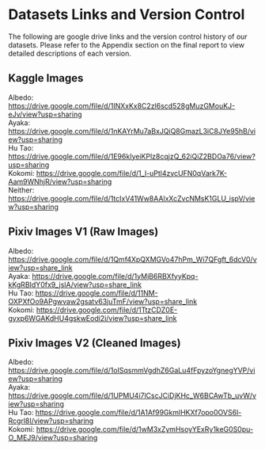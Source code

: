 
# **Datasets Links and Version Control**

The following are google drive links and the version control history of our datasets. Please refer to the Appendix section on the final report to view detailed descriptions of each version.

## Kaggle Images

Albedo:
https://drive.google.com/file/d/1INXxKx8C2zl6scd528gMuzGMouKJ-eJv/view?usp=sharing \
Ayaka:
https://drive.google.com/file/d/1nKAYrMu7aBxJQiQ8GmazL3iC8JYe95hB/view?usp=sharing \
Hu Tao:
https://drive.google.com/file/d/1E96kIyeiKPlz8cqjzQ_62iQiZ2BDOa76/view?usp=sharing \
Kokomi:
https://drive.google.com/file/d/1_l-uPtl4zycUFN0qVark7K-Aam9WNhjR/view?usp=sharing \
Neither:
https://drive.google.com/file/d/1tcIxV41Ww8AAlxXcZvcNMsK1GLU_ispV/view?usp=sharing

## Pixiv Images V1 (Raw Images)

Albedo: 
https://drive.google.com/file/d/1Qmf4XpQXMGVo47hPm_Wi7QFgft_6dcV0/view?usp=share_link \
Ayaka: 
https://drive.google.com/file/d/1yMjB6RBXfyyKpq-kKgRBIdY0fx9_jslA/view?usp=share_link \
Hu Tao: 
https://drive.google.com/file/d/11NM-OXPXfOo9APgwvaw2gsatv63juTmF/view?usp=share_link \
Kokomi: https://drive.google.com/file/d/1TtzCDZ0E-gyxp6WGAKdHU4gskwEodi2j/view?usp=share_link

##  Pixiv Images V2 (Cleaned Images)

Albedo: 
https://drive.google.com/file/d/1oISqsmmVgdhZ6GaLu4fFpyzoYgnegYVP/view?usp=sharing \
Ayaka: 
https://drive.google.com/file/d/1UPMU4i7lCscJCiDjKHc_W6BCAwTb_uvW/view?usp=sharing \
Hu Tao: 
https://drive.google.com/file/d/1A1Af99GkmlHKXf7opo0OVS6l-Rcgrl8I/view?usp=sharing \
Kokomi:
https://drive.google.com/file/d/1wM3xZymHsoyYExRy1keG0S0pu-O_MEJ9/view?usp=sharing
